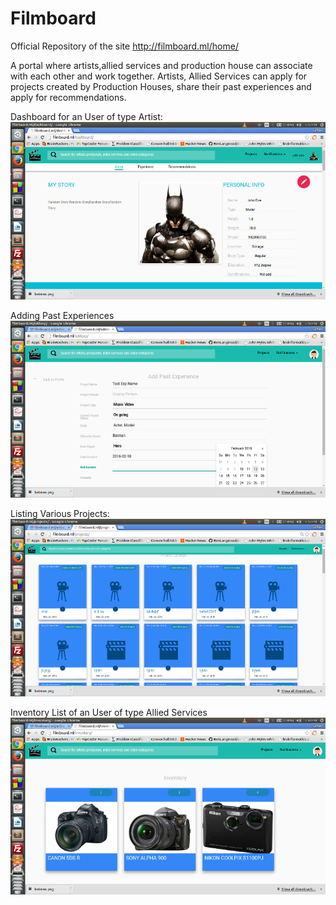 # Filmboard

Official Repository of the site http://filmboard.ml/home/

A portal where artists,allied services and production house can associate with each other and work together.
Artists, Allied Services can apply for projects created by Production Houses, share their past experiences and apply for recommendations.


Dashboard for an User of type Artist:  
<img src="./django_project/screenshots/fm2x.png" alt="Drawing" />  

Adding Past Experiences
<img src="./django_project/screenshots/fm4x.png" alt="Drawing" />  

Listing Various Projects:
<img src="./django_project/screenshots/fm3x.png" alt="Drawing" />  
  
Inventory List of an User of type Allied Services
<img src="./django_project/screenshots/fm5x.png" alt="Drawing" /> 
